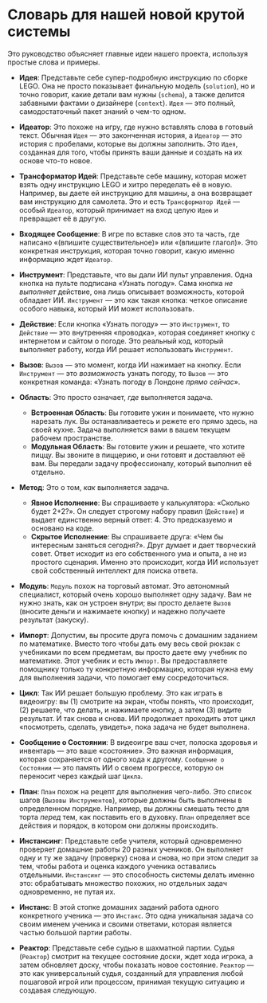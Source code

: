 # Словарь для нашей новой крутой системы

Это руководство объясняет главные идеи нашего проекта, используя простые слова и примеры.

- **Идея**: Представьте себе супер-подробную инструкцию по сборке LEGO. Она не просто показывает финальную модель (`solution`), но и точно говорит, какие детали вам нужны (`schema`), а также делится забавными фактами о дизайнере (`context`). `Идея` — это полный, самодостаточный пакет знаний о чем-то одном.

- **Идеатор**: Это похоже на игру, где нужно вставлять слова в готовый текст. Обычная `Идея` — это законченная история, а `Идеатор` — это история с пробелами, которые вы должны заполнить. Это `Идея`, созданная для того, чтобы принять ваши данные и создать на их основе что-то новое.

- **Трансформатор Идей**: Представьте себе машину, которая может взять одну инструкцию LEGO и хитро переделать её в новую. Например, вы даете ей инструкцию для машины, а она возвращает вам инструкцию для самолета. Это и есть `Трансформатор Идей` — особый `Идеатор`, который принимает на вход целую `Идею` и превращает её в другую.

- **Входящее Сообщение**: В игре по вставке слов это та часть, где написано «(впишите существительное)» или «(впишите глагол)». Это конкретная инструкция, которая точно говорит, какую именно информацию ждет `Идеатор`.

- **Инструмент**: Представьте, что вы дали ИИ пульт управления. Одна кнопка на пульте подписана «Узнать погоду». Сама кнопка *не выполняет* действие, она лишь описывает возможность, которой обладает ИИ. `Инструмент` — это как такая кнопка: четкое описание особого навыка, который ИИ может использовать.

- **Действие**: Если кнопка «Узнать погоду» — это `Инструмент`, то `Действие` — это внутренняя «проводка», которая соединяет кнопку с интернетом и сайтом о погоде. Это реальный код, который выполняет работу, когда ИИ решает использовать `Инструмент`.

- **Вызов**: `Вызов` — это момент, когда ИИ нажимает на кнопку. Если `Инструмент` — это *возможность* узнать погоду, то `Вызов` — это конкретная команда: «Узнать погоду в Лондоне *прямо сейчас*».

- **Область**: Это просто означает, *где* выполняется задача.
    - **Встроенная Область**: Вы готовите ужин и понимаете, что нужно нарезать лук. Вы останавливаетесь и режете его прямо здесь, на своей кухне. Задача выполняется вами в вашем текущем рабочем пространстве.
    - **Модульная Область**: Вы готовите ужин и решаете, что хотите пиццу. Вы звоните в пиццерию, и они готовят и доставляют её вам. Вы передали задачу профессионалу, который выполнил её отдельно.

- **Метод**: Это о том, *как* выполняется задача.
    - **Явное Исполнение**: Вы спрашиваете у калькулятора: «Сколько будет 2+2?». Он следует строгому набору правил (`Действие`) и выдает единственно верный ответ: 4. Это предсказуемо и основано на коде.
    - **Скрытое Исполнение**: Вы спрашиваете друга: «Чем бы интересным заняться сегодня?». Друг думает и дает творческий совет. Ответ исходит из его собственного ума и опыта, а не из простого сценария. Именно это происходит, когда ИИ использует свой собственный интеллект для поиска ответа.

- **Модуль**: `Модуль` похож на торговый автомат. Это автономный специалист, который очень хорошо выполняет одну задачу. Вам не нужно знать, как он устроен внутри; вы просто делаете `Вызов` (вносите деньги и нажимаете кнопку) и надежно получаете результат (закуску).

- **Импорт**: Допустим, вы просите друга помочь с домашним заданием по математике. Вместо того чтобы дать ему весь свой рюкзак с учебниками по всем предметам, вы просто даете ему учебник по математике. Этот учебник и есть `Импорт`. Вы предоставляете помощнику только ту конкретную информацию, которая нужна ему для выполнения задачи, что помогает ему сосредоточиться.

- **Цикл**: Так ИИ решает большую проблему. Это как играть в видеоигру: вы (1) смотрите на экран, чтобы понять, что происходит, (2) решаете, что делать, и нажимаете кнопку, а затем (3) видите результат. И так снова и снова. ИИ продолжает проходить этот цикл «посмотреть, сделать, увидеть», пока задача не будет выполнена.

- **Сообщение о Состоянии**: В видеоигре ваш счет, полоска здоровья и инвентарь — это ваше «состояние». Это важная информация, которая сохраняется от одного хода к другому. `Сообщение о Состоянии` — это память ИИ о своем прогрессе, которую он переносит через каждый шаг `Цикла`.

- **План**: `План` похож на рецепт для выполнения чего-либо. Это список шагов (`Вызовы Инструментов`), которые должны быть выполнены в определенном порядке. Например, вы должны смешать тесто для торта *перед* тем, как поставить его в духовку. `План` определяет все действия и порядок, в котором они должны происходить.

- **Инстансинг**: Представьте себе учителя, который одновременно проверяет домашние работы 20 разных учеников. Он выполняет одну и ту же задачу (проверку) снова и снова, но при этом следит за тем, чтобы работа и оценка каждого ученика оставались отдельными. `Инстансинг` — это способность системы делать именно это: обрабатывать множество похожих, но отдельных задач одновременно, не путая их.

- **Инстанс**: В этой стопке домашних заданий работа одного конкретного ученика — это `Инстанс`. Это одна уникальная задача со своим именем ученика и своими ответами, которая является частью большой партии работы.

- **Реактор**: Представьте себе судью в шахматной партии. Судья (`Реактор`) смотрит на текущее состояние доски, ждет хода игрока, а затем обновляет доску, чтобы показать новое состояние. `Реактор` — это как универсальный судья, созданный для управления любой пошаговой игрой или процессом, принимая текущую ситуацию и создавая следующую.